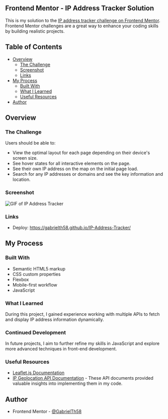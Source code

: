 ## Frontend Mentor - IP Address Tracker Solution

This is my solution to the [IP address tracker challenge on Frontend Mentor](https://www.frontendmentor.io/challenges/ip-address-tracker-I8-0yYAH0). Frontend Mentor challenges are a great way to enhance your coding skills by building realistic projects.

## Table of Contents

- [Overview](#overview)
  - [The Challenge](#the-challenge)
  - [Screenshot](#screenshot)
  - [Links](#links)
- [My Process](#my-process)
  - [Built With](#built-with)
  - [What I Learned](#what-i-learned)
  - [Useful Resources](#useful-resources)
- [Author](#author)

## Overview

### The Challenge

Users should be able to:

- View the optimal layout for each page depending on their device's screen size.
- See hover states for all interactive elements on the page.
- See their own IP address on the map on the initial page load.
- Search for any IP addresses or domains and see the key information and location.

### Screenshot

![GIF of IP Address Tracker](./src/images/ip_address_tracker_gif.gif)

### Links

- Deploy: https://gabrielth58.github.io/IP-Address-Tracker/

## My Process

### Built With

- Semantic HTML5 markup
- CSS custom properties
- Flexbox
- Mobile-first workflow
- JavaScript

### What I Learned

During this project, I gained experience working with multiple APIs to fetch and display IP address information dynamically.

### Continued Development

In future projects, I aim to further refine my skills in JavaScript and explore more advanced techniques in front-end development.

### Useful Resources

- [Leaflet.js Documentation](https://leafletjs.com)
- [IP Geolocation API Documentation](https://geo.ipify.org/docs) - These API documents provided valuable insights into implementing them in my code.

## Author

- Frontend Mentor - [@GabrielTh58](https://www.frontendmentor.io/profile/GabrielTh58)
